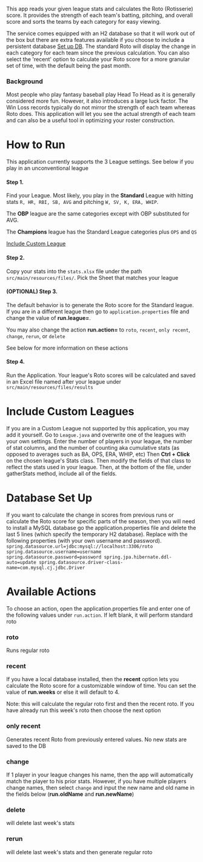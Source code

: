 This app reads your given league stats and calculates the Roto (Rotisserie) score. It provides the strength of each team's batting, pitching, and overall score and sorts the teams by each category for easy viewing. 

The service comes equipped with an H2 database so that it will work out of the box but there are extra features available if you choose to include a persistent database [Set up DB](#database-set-up). The standard Roto will display the change in each category for each team since the previous calculation. You can also select the 'recent' option to calculate your Roto score for a more granular set of time, with the default being the past month. 

### Background
Most people who play fantasy baseball play Head To Head as it is generally considered more fun. However, it also introduces a large luck factor. The Win Loss records typically do not mirror the strength of each team whereas Roto does. This application will let you see the actual strength of each team and can also be a useful tool in optimizing your roster construction.
# How to Run

This application currently supports the 3 League settings. See below if you play in an unconventional league

#### Step 1.
Find your League. Most likely, you play in the **Standard** League with hitting stats ```R, HR, RBI, SB, AVG``` and pitching `W, SV, K, ERA, WHIP`. 

The **OBP** league are the same categories except with OBP substituted for AVG. 

The **Champions** league has the Standard League categories plus `OPS` and `QS`

[Include Custom League](#Include-Custom-Leagues)
#### Step 2.
Copy your stats into the ```stats.xlsx``` file under the path ```src/main/resources/files/```. Pick the Sheet that matches your league


#### (OPTIONAL) Step 3. 
The default behavior is to generate the Roto score for the Standard league. If you are in a different league then go to `application.properties` file and change the value of **run.league=**. 

You may also change the action **run.action=** to `roto`, `recent`, `only recent`, `change`, `rerun`, or `delete`

See below for more information on these actions


#### Step 4.
Run the Application. Your league's Roto scores will be calculated and saved in an Excel file named after your league under `src/main/resources/files/results` 


# Include Custom Leagues
If you are in a Custom League not supported by this application, you may add it yourself. Go to `League.java` and overwrite one of the leagues with your own settings. Enter the number of players in your league, the number of stat columns, and the number of counting aka cumulative stats (as opposed to averages such as BA, OPS, ERA, WHIP, etc)
Then **Ctrl + Click** on the chosen league's Stats class. Then modify the fields of that class to reflect the stats used in your league. Then, at the bottom of the file, under gatherStats method, include all of the fields. 

# Database Set Up
If you want to calculate the change in scores from previous runs or calculate the Roto score for specific parts of the season, then you will need to install a MySQL database
go the application.properties file and delete the last 5 lines (which specify the temporary H2 database). Replace with the following properties (with your own username and password).
`
    spring.datasource.url=jdbc:mysql://localhost:3306/roto
    spring.datasource.username=username
    spring.datasource.password=password
    spring.jpa.hibernate.ddl-auto=update
    spring.datasource.driver-class-name=com.mysql.cj.jdbc.Driver
`

# Available Actions
To choose an action, open the application.properties file and enter one of the following values under `run.action`. If left blank, it will perform standard roto
### roto 

Runs regular roto

### recent

If you have a local database installed, then the **recent** option lets you calculate the Roto score for a customizable window of time. You can set the value of **run.weeks** or else it will default to 4. 

Note: this will calculate the regular roto first and then the recent roto. If you have already run this week's roto then choose the next option

### only recent

Generates recent Roto from previously entered values. No new stats are saved to the DB

### change

If 1 player in your league changes his name, then the app will automatically match the player to his prior stats. However, if you have multiple players change names, then select `change` and input the new name and old name in the fields below (**run.oldName** and **run.newName**)

### delete
will delete last week's stats

### rerun
will delete last week's stats and then generate regular roto